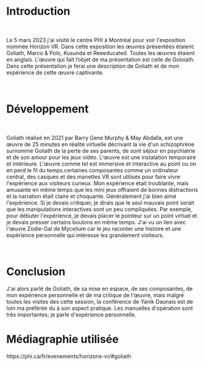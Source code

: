 <h1>Introduction</h1>
<br>
<p>Le 5 mars 2023 j'ai visité le centre PHI à Montréal pour voir l'exposition nommée Horizon VR. Dans cette exposition les œuvres présentées étaient: Goliath, Marco & Polo, Kusunda et Reeeducated. Toutes les œuvres étaient en anglais. L'œuvre qui fait l’objet de ma présentation est celle de Goloiath. Dans cette présentation je ferai une description de Goliath et de mon expérience de cette œuvre captivante. </p>
<br>
<h1>Développement</h1>
<br>
<p>Goliath réalisé en 2021 par Barry Gene Murphy & May Abdalla, est une œuvre de 25 minutes en réalité virtuelle décrivant la vie d'un schizophrène surnommé Goliath de la perte de ses parents, de sont séjour en psychiatrie et de son amour pour les jeux vidéo. L'œuvre est une instalation temporaire et intérieure. L'œuvre comme tel est immersive et interactive au point ou on en perd le fil du temps.certaines composantes comme un ordinateur central, des casques et des manettes VR sont utilisés pour faire vivre l'expérience aux visiteurs curieux. Mon expérience était troublante, mais amusante en même temps que les mini jeux offraient de bonnes distractions et la narration était claire et choquante. Généralement j'ai bien aimé l'expérience. Si je devais critiquer, je dirais que le seul mauvais point serait que les manipulations interactives sont un peu compliquées. Par exemple, pour débuter l'expérience, je devais placer le pointeur sur un point virtuel et je devais presser certains boutons en même temps. J'ai vu un lien avec l'œuvre Zodie-Gal de Mycelium car le jeu raconter une histoire et une expérience personnelle qui intéresse les grandement visiteurs.</p>
<br>
<h1>Conclusion</h1>
<p>J'ai alors parlé de Goliath, de sa mise en espace, de ses composantes, de mon expérience personnelle et de ma critique de l'œuvre, mais malgré toutes les visites des cette session, la conférence de Yanik Daunais est de loin ma préférée du à son aspect pratique. Les manuelles d'opération sont très importantes; je parle d'expérience personnelle.</p>

<h1>Médiagraphie utilisée</h1>
<p>https://phi.ca/fr/evenements/horizons-vr/#goliath</p>


